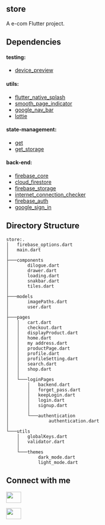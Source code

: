 ## store

A e-com Flutter project.

## Dependencies

#### testing:
* [device_preview](https://pub.dev/packages)
#### utils:
* [flutter_native_splash](https://pub.dev/packages)
* [smooth_page_indicator](https://pub.dev/packages)
* [google_nav_bar](https://pub.dev/packages)
* [lottie](https://pub.dev/packages)
#### state-management:
* [get](https://pub.dev/packages)
* [get_storage](https://pub.dev/packages)
#### back-end:
* [firebase_core](https://pub.dev/packages/firebase_core)
* [cloud_firestore](https://pub.dev/packages/cloud_firestore)
* [firebase_storage](https://pub.dev/packages/firebase_storage)
* [internet_connection_checker](https://pub.dev/packages/internet_connection_checker)
* [firebase_auth](https://pub.dev/packages/firebase_auth)
* [google_sign_in](https://pub.dev/packages)




## Directory Structure
  
```
store:.
│   firebase_options.dart
│   main.dart
│
├───components
│       dilogue.dart
│       drawer.dart
│       loading.dart
│       snakbar.dart
│       tiles.dart
│
├───models
│       imagePaths.dart
│       user.dart
│
├───pages
│   │   cart.dart
│   │   checkout.dart
│   │   displayProduct.dart
│   │   home.dart
│   │   my address.dart
│   │   productPage.dart
│   │   profile.dart
│   │   profileSetting.dart
│   │   search.dart
│   │   shop.dart
│   │
│   └───loginPages
│       │   backend.dart
│       │   forget_pass.dart
│       │   keepLogin.dart
│       │   login.dart
│       │   signup.dart
│       │
│       └───authentication
│               authentication.dart
│
└───utils
    │   globalKeys.dart
    │   validator.dart
    │
    └───themes
            dark_mode.dart
            light_mode.dart
```


## Connect with me
<p align="left">
<a href="https://www.linkedin.com/in/dhananjay-sharma-5615312b6/" target="blank"><img align="center" src="https://raw.githubusercontent.com/rahuldkjain/github-profile-readme-generator/master/src/images/icons/Social/linked-in-alt.svg" height="30" width="40" /></a>
</p>
<p align="left">
<a href="https://dhananjay-rajasthan-portfolio.netlify.app/" target="blank"><img align="center" src="https://drive.google.com/file/d/1KeVtiY6B_viY2sWBb_MmoI0V5oiNdlbF/view?usp=drive_link" height="30" width="40" /></a>
</p>


